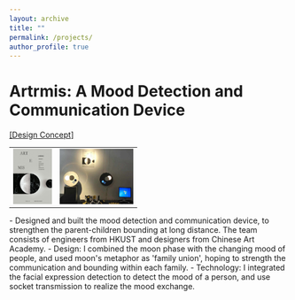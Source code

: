 ```yaml
---
layout: archive
title: ""
permalink: /projects/
author_profile: true
---
```


Artrmis: A Mood Detection and Communication Device
======
<a href=" https://video.ust.hk/Watch.aspx?Video=148E0CFDBC0670B5">[Design Concept]</a><br>
<table>
<tr>
<td>
<a><img src = "\images\ielm_poster.jpg"
    alt = "Artrmis poster"
    height = "100px" a=""
    /></a>
</td>
<td>
<a><img src = "\images\ielm_display.jpg"
    alt = "Artrmis poster"
    height = "100px" a=""
    /></a>
</td>
</tr>
</table>
<!-- <span>
  <img src = "\images\ielm_poster.jpg"
    alt = "Artrmis poster"
    width = "40%" a=""
    />
    <img src = "\images\ielm_display.jpg"
    alt = "Artrmis display"
    height = "60%" a=""
    />
</span> -->
- Designed and built the mood detection and communication device, to strengthen the parent-children bounding at long distance. The team consists of engineers from HKUST and designers from Chinese Art Academy.
- Design: I combined the moon phase with the changing mood of people, and used moon's metaphor as 'family union', hoping to strength the communication and bounding within each family. 
- Technology: I integrated the facial expression detection to detect the mood of a person, and use socket transmission to realize the mood exchange.

<!-- TODO:[course scraper] -->